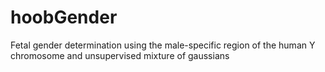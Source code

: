 # hoobGender
Fetal gender determination using the male-specific region of the human Y chromosome and unsupervised mixture of gaussians
